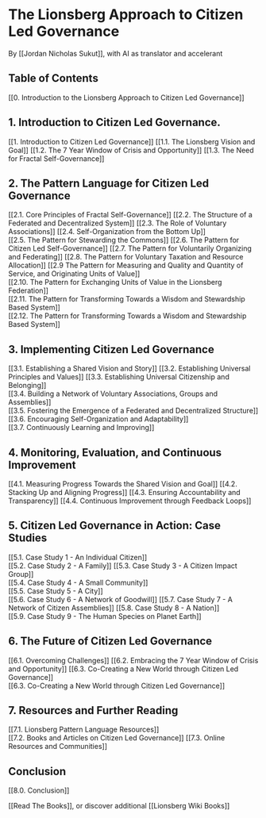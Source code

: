 # The Lionsberg Approach to Citizen Led Governance

By [[Jordan Nicholas Sukut]], with AI as translator and accelerant

## Table of Contents

[[0. Introduction to the Lionsberg Approach to Citizen Led Governance]]

## 1. Introduction to Citizen Led Governance. 

[[1.  Introduction to Citizen Led Governance]]
[[1.1. The Lionsberg Vision and Goal]] 
[[1.2. The 7 Year Window of Crisis and Opportunity]] 
[[1.3. The Need for Fractal Self-Governance]]
   
## 2.  The Pattern Language for Citizen Led Governance 

[[2.1. Core Principles of Fractal Self-Governance]] 
[[2.2. The Structure of a Federated and Decentralized System]] 
[[2.3. The Role of Voluntary Associations]] 
[[2.4. Self-Organization from the Bottom Up]]  
[[2.5. The Pattern for Stewarding the Commons]]
[[2.6. The Pattern for Citizen Led Self-Governance]]
[[2.7. The Pattern for Voluntarily Organizing and Federating]]
[[2.8. The Pattern for Voluntary Taxation and Resource Allocation]]
[[2.9 The Pattern for Measuring and Quality and Quantity of Service, and Originating Units of Value]]  
[[2.10. The Pattern for Exchanging Units of Value in the Lionsberg Federation]]  
[[2.11. The Pattern for Transforming Towards a Wisdom and Stewardship Based System]]  
[[2.12. The Pattern for Transforming Towards a Wisdom and Stewardship Based System]]

## 3.  Implementing Citizen Led Governance 

[[3.1. Establishing a Shared Vision and Story]] 
[[3.2. Establishing Universal Principles and Values]] 
[[3.3. Establishing Universal Citizenship and Belonging]]  
[[3.4. Building a Network of Voluntary Associations, Groups and Assemblies]]  
[[3.5. Fostering the Emergence of a Federated and Decentralized Structure]]  
[[3.6. Encouraging Self-Organization and Adaptability]]  
[[3.7. Continuously Learning and Improving]] 
   
## 4.  Monitoring, Evaluation, and Continuous Improvement 

[[4.1. Measuring Progress Towards the Shared Vision and Goal]]
[[4.2. Stacking Up and Aligning Progress]]
[[4.3. Ensuring Accountability and Transparency]] 
[[4.4. Continuous Improvement through Feedback Loops]]

## 5.  Citizen Led Governance in Action: Case Studies 

[[5.1. Case Study 1 - An Individual Citizen]]  
[[5.2. Case Study 2 - A Family]]
[[5.3. Case Study 3 - A Citizen Impact Group]]  
[[5.4. Case Study 4 - A Small Community]]  
[[5.5. Case Study 5 - A City]]  
[[5.6. Case Study 6 - A Network of Goodwill]] 
[[5.7. Case Study 7 - A Network of Citizen Assemblies]] 
[[5.8. Case Study 8 - A Nation]]  
[[5.9. Case Study 9 - The Human Species on Planet Earth]]
   
## 6.  The Future of Citizen Led Governance 

[[6.1. Overcoming Challenges]] 
[[6.2. Embracing the 7 Year Window of Crisis and Opportunity]] [[6.3. Co-Creating a New World through Citizen Led Governance]]  
[[6.3. Co-Creating a New World through Citizen Led Governance]] 
 
## 7.  Resources and Further Reading 

[[7.1. Lionsberg Pattern Language Resources]]   
[[7.2. Books and Articles on Citizen Led Governance]] 
[[7.3. Online Resources and Communities]]

## Conclusion

[[8.0. Conclusion]]

[[Read The Books]], or discover additional [[Lionsberg Wiki Books]] 
